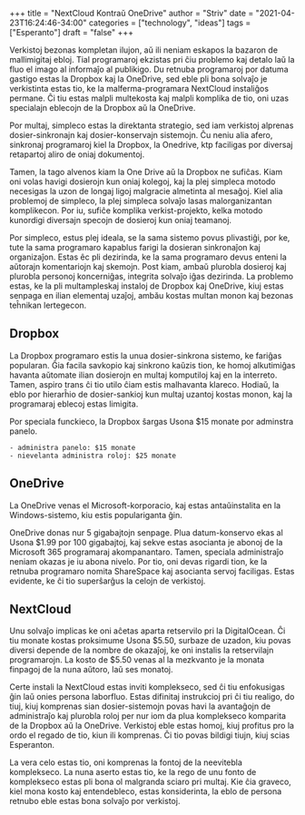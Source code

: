 +++
title = "NextCloud Kontraŭ OneDrive"
author = "Striv"
date = "2021-04-23T16:24:46-34:00"
categories = ["technology", "ideas"]
tags = ["Esperanto"]
draft = "false"
+++

Verkistoj bezonas kompletan ilujon, aŭ ili neniam eskapos la bazaron de mallimigitaj ebloj. Tial programaroj ekzistas pri ĉiu problemo kaj detalo laŭ la fluo el imago al informaĵo al publikigo. Du retnuba programaroj por datuma gastigo estas la Dropbox kaj la OneDrive, sed eble pli bona solvaĵo je verkistinta estas tio, ke la malferma-programara NextCloud instaliĝos permane. Ĉi tiu estas malpli multekosta kaj malpli komplika de tio, oni uzas specialajn eblecojn de la Dropbox aŭ la OneDrive.

Por multaj, simpleco estas la direktanta strategio, sed iam verkistoj alprenas dosier-sinkronajn kaj dosier-konservajn sistemojn. Ĉu neniu alia afero, sinkronaj programaroj kiel la Dropbox, la Onedrive, ktp faciligas por diversaj retapartoj aliro de oniaj dokumentoj.

Tamen, la tago alvenos kiam la One Drive aŭ la Dropbox ne sufiĉas. Kiam oni volas havigi dosierojn kun oniaj kolegoj, kaj la plej simpleca motodo necesigas la uzon de longaj ligoj malgracie almetinta al mesaĝoj. Kiel alia problemoj de simpleco, la plej simpleca solvaĵo lasas malorganizantan komplikecon. Por iu, sufiĉe komplika verkist-projekto, kelka motodo kunordigi diversajn specojn de dosieroj kun oniaj teamanoj.

Por simpleco, estus plej ideala, se la sama sistemo povus plivastiĝi, por ke, tute la sama programaro kapablus farigi la dosieran sinkronaĵon kaj organizaĵon. Estas êc pli dezirinda, ke la sama programaro devus enteni la aŭtorajn komentariojn kaj skemojn. Post kiam, ambaŭ plurobla dosieroj kaj plurobla personoj koncerniĝas, integrita solvaĵo iĝas dezirinda. La problemo estas, ke la pli multampleskaj instaloj de Dropbox kaj OneDrive, kiuj estas senpaga en ilian elementaj uzaĵoj, ambău kostas multan monon kaj bezonas teĥnikan lertegecon.

## Dropbox

La Dropbox programaro estis la unua dosier-sinkrona sistemo, ke fariĝas popularan. Ĝia facila savkopio kaj sinkrono kaŭzis tion, ke homoj alkutimiĝas havanta aŭtomate ilian dosierojn en multaj komputiloj kaj en la interreto. Tamen, aspiro trans ĉi tio utilo ĉiam estis malhavanta klareco. Hodiaŭ, la eblo por hierarĥio de dosier-sankioj kun multaj uzantoj kostas monon, kaj la programaraj eblecoj estas limigita.

Por speciala funckieco, la Dropbox ŝargas Usona $15 monate por adminstra panelo.

	- administra panelo: $15 monate
	- nievelanta administra roloj: $25 monate

## OneDrive

La OneDrive venas el Microsoft-korporacio, kaj estas antaŭinstalita en la Windows-sistemo, kiu estis populariganta ĝin.

OneDrive donas nur 5 gigabajtojn senpage. Plua datum-konservo ekas al Usona $1.99 por 100 gigabajtoj, kaj sekve estas asocianta je abonoj de la Microsoft 365 programaraj akompanantaro. Tamen, speciala administraĵo neniam okazas je iu abona nivelo. Por tio, oni devas rigardi tion, ke la retnuba programaro nomita ShareSpace kaj asocianta servoj faciligas. Estas evidente, ke ĉi tio superŝarĝus la celojn de verkistoj.

## NextCloud

Unu solvaĵo implicas ke oni aĉetas aparta retservilo pri la DigitalOcean. Ĉi tiu monate kostas proksimume Usona $5.50, surbaze de uzadon, kiu povas diversi depende de la nombre de okazaĵoj, ke oni instalis la retservilajn programarojn. La kosto de $5.50 venas al la mezkvanto je la monata finpagoj de la nuna aŭtoro, laŭ ses monatoj.

Certe instali la NextCloud estas inviti komplekseco, sed ĉi tiu enfokusigas ĝin laǔ onies persona laborfluo. Estas difinitaj instrukcioj pri ĉi tiu realigo, do tiuj, kiuj komprenas sian dosier-sistemojn povas havi la avantaĝojn de administraĵo kaj plurobla roloj per nur iom da plua komplekseco komparita de la Dropbox aŭ la OneDrive. Verkistoj eble estas homoj, kiuj profitus pro la ordo el regado de tio, kiun ili komprenas. Ĉi tio povas bildigi tiujn, kiuj scias Esperanton.

La vera celo estas tio, oni komprenas la fontoj de la neevitebla komplekseco. La nuna aserto estas tio, ke la rego de unu fonto de komplekseco estas pli bona ol malgranda sciaro pri multaj. Kie ĉia graveco, kiel mona kosto kaj entendebleco, estas konsiderinta, la eblo de persona retnubo eble estas bona solvaĵo por verkistoj.